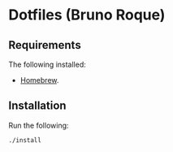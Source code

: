 # Dotfiles (Bruno Roque)

## Requirements

The following installed:

- [Homebrew](https://brew.sh/).

## Installation

Run the following:

```bash
./install
```
